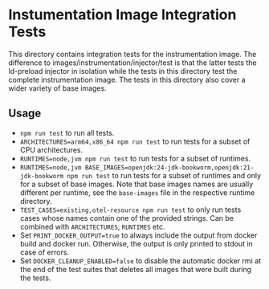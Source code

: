 Instumentation Image Integration Tests
======================================

This directory contains integration tests for the instrumentation image.
The difference to images/instrumentation/injector/test is that the latter tests the ld-preload injector in isolation
while the tests in this directory test the complete instrumentation image.
The tests in this directory also cover a wider variety of base images.

Usage
-----

* `npm run test` to run all tests.
* `ARCHITECTURES=arm64,x86_64 npm run test` to run tests for a subset of CPU architectures.
* `RUNTIMES=node,jvm npm run test` to run tests for a subset of runtimes.
* `RUNTIMES=node,jvm BASE_IMAGES=openjdk:24-jdk-bookworm,openjdk:21-jdk-bookworm npm run test` to run tests for a subset
  of runtimes and only for a subset of base images. Note that base images names are usually different per runtime, see
  the `base-images` file in the respective runtime directory.
* `TEST_CASES=existing,otel-resource npm run test` to only run tests cases whose names contain one of the provided
  strings. Can be combined with `ARCHITECTURES`, `RUNTIMES` etc.
* Set `PRINT_DOCKER_OUTPUT=true` to always include the output from docker build and docker run. Otherwise, the output is
  only printed to stdout in case of errors.
* Set `DOCKER_CLEANUP_ENABLED=false` to disable the automatic docker rmi at the end of the test suites that deletes all
  images that were built during the tests.
